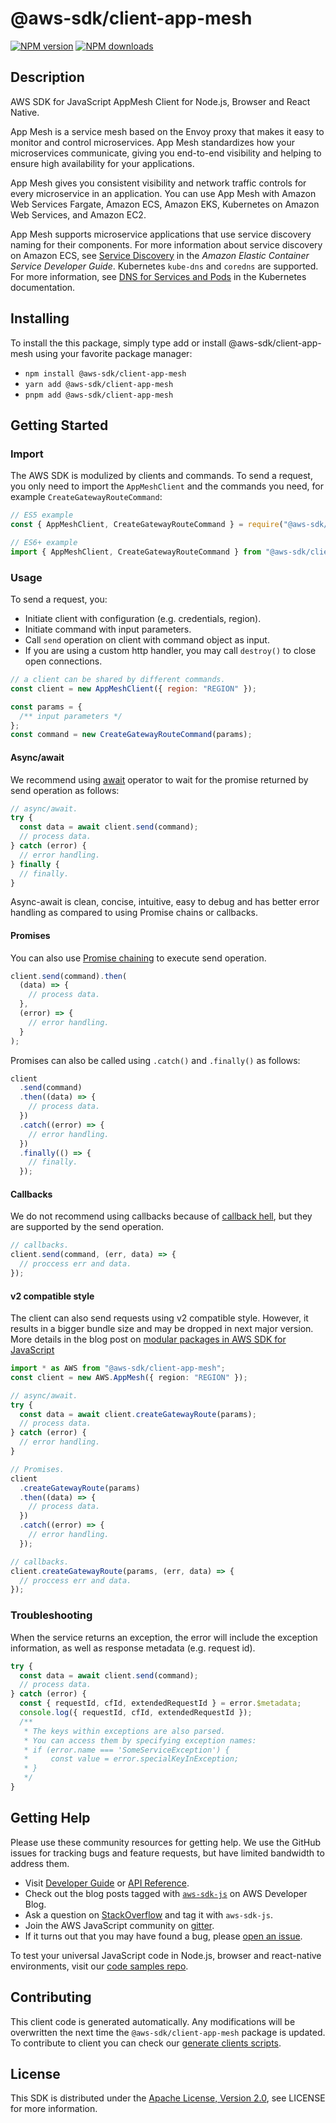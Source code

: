 # @aws-sdk/client-app-mesh

[![NPM version](https://img.shields.io/npm/v/@aws-sdk/client-app-mesh/latest.svg)](https://www.npmjs.com/package/@aws-sdk/client-app-mesh)
[![NPM downloads](https://img.shields.io/npm/dm/@aws-sdk/client-app-mesh.svg)](https://www.npmjs.com/package/@aws-sdk/client-app-mesh)

## Description

AWS SDK for JavaScript AppMesh Client for Node.js, Browser and React Native.

<p>App Mesh is a service mesh based on the Envoy proxy that makes it easy to monitor and
control microservices. App Mesh standardizes how your microservices communicate, giving you
end-to-end visibility and helping to ensure high availability for your applications.</p>
<p>App Mesh gives you consistent visibility and network traffic controls for every
microservice in an application. You can use App Mesh with Amazon Web Services Fargate, Amazon ECS, Amazon EKS,
Kubernetes on Amazon Web Services, and Amazon EC2.</p>
<note>
<p>App Mesh supports microservice applications that use service discovery naming for their
components. For more information about service discovery on Amazon ECS, see <a href="https://docs.aws.amazon.com/AmazonECS/latest/developerguide/service-discovery.html">Service Discovery</a> in the <i>Amazon Elastic Container Service Developer Guide</i>. Kubernetes
<code>kube-dns</code> and <code>coredns</code> are supported. For more information,
see <a href="https://kubernetes.io/docs/concepts/services-networking/dns-pod-service/">DNS
for Services and Pods</a> in the Kubernetes documentation.</p>
</note>

## Installing

To install the this package, simply type add or install @aws-sdk/client-app-mesh
using your favorite package manager:

- `npm install @aws-sdk/client-app-mesh`
- `yarn add @aws-sdk/client-app-mesh`
- `pnpm add @aws-sdk/client-app-mesh`

## Getting Started

### Import

The AWS SDK is modulized by clients and commands.
To send a request, you only need to import the `AppMeshClient` and
the commands you need, for example `CreateGatewayRouteCommand`:

```js
// ES5 example
const { AppMeshClient, CreateGatewayRouteCommand } = require("@aws-sdk/client-app-mesh");
```

```ts
// ES6+ example
import { AppMeshClient, CreateGatewayRouteCommand } from "@aws-sdk/client-app-mesh";
```

### Usage

To send a request, you:

- Initiate client with configuration (e.g. credentials, region).
- Initiate command with input parameters.
- Call `send` operation on client with command object as input.
- If you are using a custom http handler, you may call `destroy()` to close open connections.

```js
// a client can be shared by different commands.
const client = new AppMeshClient({ region: "REGION" });

const params = {
  /** input parameters */
};
const command = new CreateGatewayRouteCommand(params);
```

#### Async/await

We recommend using [await](https://developer.mozilla.org/en-US/docs/Web/JavaScript/Reference/Operators/await)
operator to wait for the promise returned by send operation as follows:

```js
// async/await.
try {
  const data = await client.send(command);
  // process data.
} catch (error) {
  // error handling.
} finally {
  // finally.
}
```

Async-await is clean, concise, intuitive, easy to debug and has better error handling
as compared to using Promise chains or callbacks.

#### Promises

You can also use [Promise chaining](https://developer.mozilla.org/en-US/docs/Web/JavaScript/Guide/Using_promises#chaining)
to execute send operation.

```js
client.send(command).then(
  (data) => {
    // process data.
  },
  (error) => {
    // error handling.
  }
);
```

Promises can also be called using `.catch()` and `.finally()` as follows:

```js
client
  .send(command)
  .then((data) => {
    // process data.
  })
  .catch((error) => {
    // error handling.
  })
  .finally(() => {
    // finally.
  });
```

#### Callbacks

We do not recommend using callbacks because of [callback hell](http://callbackhell.com/),
but they are supported by the send operation.

```js
// callbacks.
client.send(command, (err, data) => {
  // proccess err and data.
});
```

#### v2 compatible style

The client can also send requests using v2 compatible style.
However, it results in a bigger bundle size and may be dropped in next major version. More details in the blog post
on [modular packages in AWS SDK for JavaScript](https://aws.amazon.com/blogs/developer/modular-packages-in-aws-sdk-for-javascript/)

```ts
import * as AWS from "@aws-sdk/client-app-mesh";
const client = new AWS.AppMesh({ region: "REGION" });

// async/await.
try {
  const data = await client.createGatewayRoute(params);
  // process data.
} catch (error) {
  // error handling.
}

// Promises.
client
  .createGatewayRoute(params)
  .then((data) => {
    // process data.
  })
  .catch((error) => {
    // error handling.
  });

// callbacks.
client.createGatewayRoute(params, (err, data) => {
  // proccess err and data.
});
```

### Troubleshooting

When the service returns an exception, the error will include the exception information,
as well as response metadata (e.g. request id).

```js
try {
  const data = await client.send(command);
  // process data.
} catch (error) {
  const { requestId, cfId, extendedRequestId } = error.$metadata;
  console.log({ requestId, cfId, extendedRequestId });
  /**
   * The keys within exceptions are also parsed.
   * You can access them by specifying exception names:
   * if (error.name === 'SomeServiceException') {
   *     const value = error.specialKeyInException;
   * }
   */
}
```

## Getting Help

Please use these community resources for getting help.
We use the GitHub issues for tracking bugs and feature requests, but have limited bandwidth to address them.

- Visit [Developer Guide](https://docs.aws.amazon.com/sdk-for-javascript/v3/developer-guide/welcome.html)
  or [API Reference](https://docs.aws.amazon.com/AWSJavaScriptSDK/v3/latest/index.html).
- Check out the blog posts tagged with [`aws-sdk-js`](https://aws.amazon.com/blogs/developer/tag/aws-sdk-js/)
  on AWS Developer Blog.
- Ask a question on [StackOverflow](https://stackoverflow.com/questions/tagged/aws-sdk-js) and tag it with `aws-sdk-js`.
- Join the AWS JavaScript community on [gitter](https://gitter.im/aws/aws-sdk-js-v3).
- If it turns out that you may have found a bug, please [open an issue](https://github.com/aws/aws-sdk-js-v3/issues/new/choose).

To test your universal JavaScript code in Node.js, browser and react-native environments,
visit our [code samples repo](https://github.com/aws-samples/aws-sdk-js-tests).

## Contributing

This client code is generated automatically. Any modifications will be overwritten the next time the `@aws-sdk/client-app-mesh` package is updated.
To contribute to client you can check our [generate clients scripts](https://github.com/aws/aws-sdk-js-v3/tree/main/scripts/generate-clients).

## License

This SDK is distributed under the
[Apache License, Version 2.0](http://www.apache.org/licenses/LICENSE-2.0),
see LICENSE for more information.
